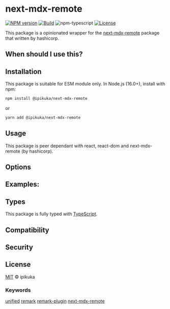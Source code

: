 # next-mdx-remote

[![NPM version][npm-image]][npm-url]
[![Build][github-build]][github-build-url]
![npm-typescript]
[![License][github-license]][github-license-url]

This package is a opinionated wrapper for the [next-mdx-remote][next-mdx-remote] package that written by hashicorp.

## When should I use this?

## Installation

This package is suitable for ESM module only. In Node.js (16.0+), install with npm:

```bash
npm install @ipikuka/next-mdx-remote
```

or

```bash
yarn add @ipikuka/next-mdx-remote
```

## Usage

This package is peer dependant with react, react-dom and next-mdx-remote (by hashicorp).

## Options

## Examples:

## Types

This package is fully typed with [TypeScript][typeScript].

## Compatibility

## Security

## License

[MIT][license] © ipikuka

### Keywords

[unified][unifiednpm] [remark][remarknpm] [remark-plugin][remarkpluginnpm] [next-mdx-remote][next-mdx-remote]

[unifiednpm]: https://www.npmjs.com/search?q=keywords:unified
[remarknpm]: https://www.npmjs.com/search?q=keywords:remark
[remarkpluginnpm]: https://www.npmjs.com/search?q=keywords:remark%20plugin
[next-mdx-remote]: https://github.com/hashicorp/next-mdx-remote
[typescript]: https://www.typescriptlang.org/
[license]: https://github.com/ipikuka/
[npm-url]: https://www.npmjs.com/package/next-mdx-remote
[npm-image]: https://img.shields.io/npm/v/next-mdx-remote
[github-license]: https://img.shields.io/github/license/ipikuka/next-mdx-remote
[github-license-url]: https://github.com/ipikuka/next-mdx-remote/blob/master/LICENSE
[github-build]: https://github.com/ipikuka/next-mdx-remote/actions/workflows/publish.yml/badge.svg
[github-build-url]: https://github.com/ipikuka/next-mdx-remote/actions/workflows/publish.yml
[npm-typescript]: https://img.shields.io/npm/types/next-mdx-remote
